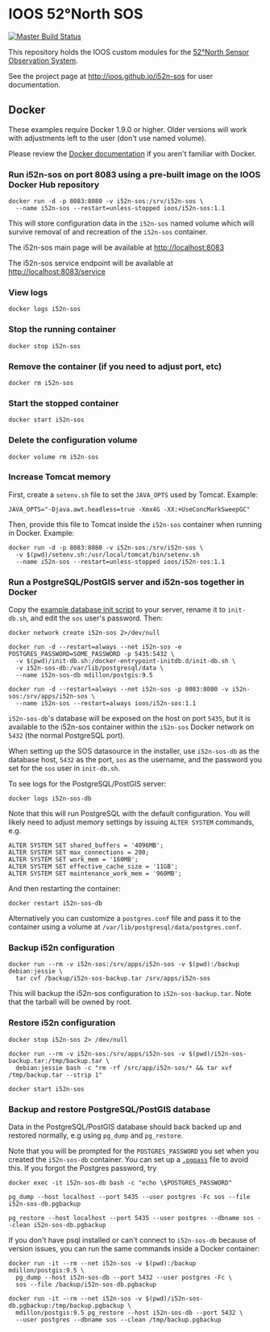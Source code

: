 # IOOS 52°North SOS

[![Master Build Status](https://travis-ci.org/ioos/i52n-sos.svg?branch=master)](https://travis-ci.org/ioos/i52n-sos)

This repository holds the IOOS custom modules for the 
[52°North Sensor Observation System](https://github.com/52North/SOS).

See the project page at <http://ioos.github.io/i52n-sos> for user documentation.

## Docker

These examples require Docker 1.9.0 or higher. Older versions will work with adjustments
left to the user (don't use named volume).

Please review the [Docker documentation](https://docs.docker.com/engine/reference/run/)
if you aren't familiar with Docker.

### Run i52n-sos on port 8083 using a pre-built image on the IOOS Docker Hub repository

```shell
docker run -d -p 8083:8080 -v i52n-sos:/srv/i52n-sos \
  --name i52n-sos --restart=unless-stopped ioos/i52n-sos:1.1
```

This will store configuration data in the `i52n-sos` named volume which
will survive removal of and recreation of the `i52n-sos` container.

The i52n-sos main page will be available at <http://localhost:8083>

The i52n-sos service endpoint will be available at <http://localhost:8083/service>

### View logs

```shell
docker logs i52n-sos
```

### Stop the running container

```shell
docker stop i52n-sos
```

### Remove the container (if you need to adjust port, etc)

```shell
docker rm i52n-sos
```

### Start the stopped container

```
docker start i52n-sos
```

### Delete the configuration volume

```
docker volume rm i52n-sos
```

### Increase Tomcat memory

First, create a `setenv.sh` file to set the `JAVA_OPTS` used by Tomcat. Example:

```
JAVA_OPTS="-Djava.awt.headless=true -Xmx4G -XX:+UseConcMarkSweepGC"
```

Then, provide this file to Tomcat inside the `i52n-sos` container when running in Docker. Example:

```
docker run -d -p 8083:8080 -v i52n-sos:/srv/i52n-sos \
  -v $(pwd)/setenv.sh:/usr/local/tomcat/bin/setenv.sh
  --name i52n-sos --restart=unless-stopped ioos/i52n-sos:1.1
```

### Run a PostgreSQL/PostGIS server and i52n-sos together in Docker

Copy the [example database init script](docker/init-db.sh.example) to your server,
rename it to `init-db.sh`, and edit the `sos` user's password. Then:

```
docker network create i52n-sos 2>/dev/null

docker run -d --restart=always --net i52n-sos -e POSTGRES_PASSWORD=SOME_PASSWORD -p 5435:5432 \
  -v $(pwd)/init-db.sh:/docker-entrypoint-initdb.d/init-db.sh \
  -v i52n-sos-db:/var/lib/postgresql/data \
  --name i52n-sos-db mdillon/postgis:9.5

docker run -d --restart=always --net i52n-sos -p 8083:8080 -v i52n-sos:/srv/apps/i52n-sos \
  --name i52n-sos --restart=always ioos/i52n-sos:1.1
```

`i52n-sos-db`'s database will be exposed on the host on port `5435`, but it is available
to the i52n-sos container within the `i52n-sos` Docker network on `5432` (the normal PostgreSQL port).

When setting up the SOS datasource in the installer, use `i52n-sos-db` as the database host,
`5432` as the port, `sos` as the username, and the password you set for the `sos` user in `init-db.sh`.

To see logs for the PostgreSQL/PostGIS server:

```shell
docker logs i52n-sos-db
```

Note that this will run PostgreSQL with the default configuration. You will likely
need to adjust memory settings by issuing `ALTER SYSTEM` commands, e.g.

```
ALTER SYSTEM SET shared_buffers = '4096MB';
ALTER SYSTEM SET max_connections = 200;
ALTER SYSTEM SET work_mem = '160MB';
ALTER SYSTEM SET effective_cache_size = '11GB';
ALTER SYSTEM SET maintenance_work_mem = '960MB';
```

And then restarting the container:

```
docker restart i52n-sos-db
```

Alternatively you can customize a `postgres.conf` file and pass it to the container using a volume
at `/var/lib/postgresql/data/postgres.conf`.

### Backup i52n configuration

```shell
docker run --rm -v i52n-sos:/srv/apps/i52n-sos -v $(pwd):/backup debian:jessie \
  tar cvf /backup/i52n-sos-backup.tar /srv/apps/i52n-sos
```

This will backup the i52n-sos configuration to `i52n-sos-backup.tar`. Note that the tarball
will be owned by root.

### Restore i52n configuration

```shell
docker stop i52n-sos 2> /dev/null

docker run --rm -v i52n-sos:/srv/apps/i52n-sos -v $(pwd)/i52n-sos-backup.tar:/tmp/backup.tar \
  debian:jessie bash -c "rm -rf /src/app/i52n-sos/* && tar xvf /tmp/backup.tar --strip 1"

docker start i52n-sos
```

### Backup and restore PostgreSQL/PostGIS database

Data in the PostgreSQL/PostGIS database should back backed up and restored normally,
e.g using `pg_dump` and `pg_restore`.

Note that you will be prompted for the `POSTGRES_PASSWORD` you set when you created the
`i52n-sos-db` container. You can set up a
[`.pgpass`](http://www.postgresql.org/docs/current/static/libpq-pgpass.html) file to
avoid this. If you forgot the Postgres password, try

```shell
docker exec -it i52n-sos-db bash -c "echo \$POSTGRES_PASSWORD"
```

```shell
pg_dump --host localhost --port 5435 --user postgres -Fc sos --file i52n-sos-db.pgbackup

pg_restore --host localhost --port 5435 --user postgres --dbname sos --clean i52n-sos-db.pgbackup
```

If you don't have psql installed or can't connect to `i52n-sos-db` because of version
issues, you can run the same commands inside a Docker container:

```shell
docker run -it --rm --net i52n-sos -v $(pwd):/backup mdillon/postgis:9.5 \
  pg_dump --host i52n-sos-db --port 5432 --user postgres -Fc \
  sos --file /backup/i52n-sos-db.pgbackup

docker run -it --rm --net i52n-sos -v $(pwd)/i52n-sos-db.pgbackup:/tmp/backup.pgbackup \
  mdillon/postgis:9.5 pg_restore --host i52n-sos-db --port 5432 \
  --user postgres --dbname sos --clean /tmp/backup.pgbackup
```

